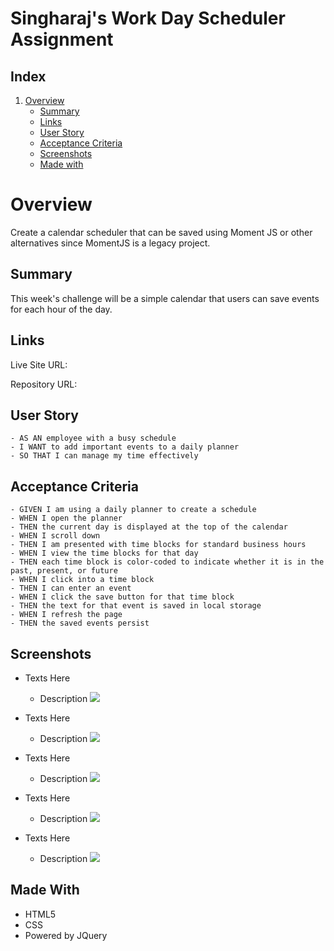 # Singharaj's Work Day Scheduler Assignment

## Index
1. [Overview](#overview)
    - [Summary](#summary)
    - [Links](#links)
    - [User Story](#user-story)
    - [Acceptance Criteria](#acceptance-criteria)
    - [Screenshots](#screenshots)
    - [Made with](#made-with)

# Overview

Create a calendar scheduler that can be saved using Moment JS or other alternatives since MomentJS is a legacy project.

## Summary

This week's challenge will be a simple calendar that users can save events for each hour of the day.

## Links

Live Site URL:

Repository URL:

## User Story
````
- AS AN employee with a busy schedule
- I WANT to add important events to a daily planner
- SO THAT I can manage my time effectively
````
## Acceptance Criteria
````
- GIVEN I am using a daily planner to create a schedule
- WHEN I open the planner
- THEN the current day is displayed at the top of the calendar
- WHEN I scroll down
- THEN I am presented with time blocks for standard business hours
- WHEN I view the time blocks for that day
- THEN each time block is color-coded to indicate whether it is in the past, present, or future
- WHEN I click into a time block
- THEN I can enter an event
- WHEN I click the save button for that time block
- THEN the text for that event is saved in local storage
- WHEN I refresh the page
- THEN the saved events persist
````
## Screenshots
* Texts Here
    * Description
![](./Assets/)

* Texts Here
    * Description
![](./Assets/)

* Texts Here
    * Description
![](./Assets/)

* Texts Here
    * Description
![](./Assets/)

* Texts Here
    * Description
![](./Assets/)



## Made With

* HTML5
* CSS
* Powered by JQuery
